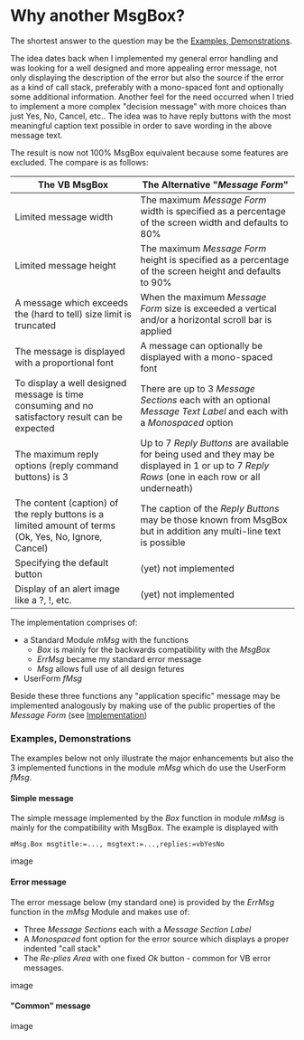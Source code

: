 # Why another MsgBox?

The shortest answer to the question may be the [Examples,  Demonstrations](#examples-demonstrations).

The idea dates back when I implemented my general error handling and was looking for a well designed and more appealing error message, not only displaying the description of the error but also the source if the error as a kind of call stack, preferably with a mono-spaced font and optionally some additional information.
Another feel for the need occurred when I tried to implement a more complex "decision message" with more choices than just Yes, No, Cancel, etc.. The idea was to have reply buttons with the most meaningful caption text possible in order to save wording in the above message text.

The result is now not 100% MsgBox equivalent because some features are excluded. The compare is as follows:

| The VB MsgBox | The Alternative "_Message Form_" |
| ------ | ---- |
| Limited message width | The maximum _Message Form_ width is specified as a percentage of the screen width and defaults to 80% |
| Limited message height |The maximum _Message Form_ height is specified as a percentage of the screen height and defaults to 90% |
| A message which exceeds the (hard to tell) size limit is truncated | When the maximum _Message Form_ size is exceeded a vertical and/or a horizontal scroll bar is applied
| The message is displayed with a proportional font | A message can optionally be displayed with a mono-spaced font |
| To display a well designed message is time consuming and no satisfactory result can be expected | There are up to 3 _Message Sections_ each with an optional _Message Text Label_ and each with a _Monospaced_ option |
| The maximum reply options (reply command buttons) is 3 | Up to 7 _Reply Buttons_ are available for being used and they may be displayed in 1 or up to 7 _Reply Rows_ (one in each row or all underneath) |
| The content (caption) of the reply buttons is a limited amount of terms (Ok, Yes, No, Ignore, Cancel) | The caption of the _Reply Buttons_ may be those known from MsgBox but in addition any multi-line text is possible |
| Specifying the default button | (yet) not implemented |
| Display of an alert image like a ?, !, etc. | (yet) not implemented |

The implementation comprises of:
- a Standard Module _mMsg_ with the functions
  - _Box_ is mainly for the backwards compatibility with the _MsgBox_
  - _ErrMsg_ became my standard error message
  - _Msg_ allows full use of all design fetures
- UserForm _fMsg_

Beside these three functions any "application specific" message may be implemented analogously by making use of the public properties of the _Message Form_ (see [Implementation](#Implementation.md))

### Examples, Demonstrations
The examples below not only illustrate the major enhancements but also the 3 implemented functions in the module _mMsg_ which do use the UserForm _fMsg_.

#### Simple message
The simple message implemented by the _Box_ function in module _mMsg_ is mainly for the compatibility with MsgBox. The example is displayed with
```
mMsg.Box msgtitle:=..., msgtext:=...,replies:=vbYesNo
```

image

#### Error message

The error message below (my standard one) is provided by the _ErrMsg_ function in the _mMsg_ Module and makes use of:
* Three _Message Sections_ each with a _Message Section Label_ 
* A _Monospaced_ font option for the error source which displays a proper indented "call stack"
* The _Re-plies Area_ with one fixed *Ok* button - common for VB error messages.

image

#### "Common" message

image